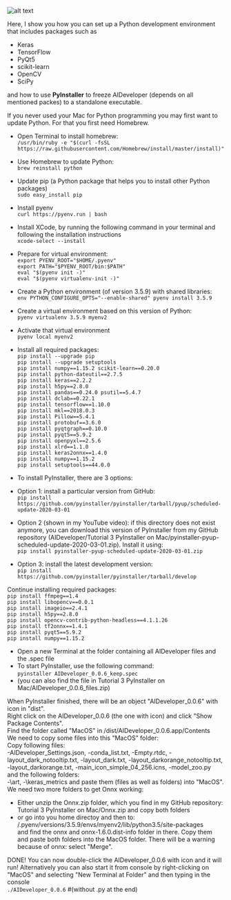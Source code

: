 ![alt text](https://github.com/maikherbig/AIDeveloper/blob/master/art/Logos_div_v05.png "Keras TensorFlow OpenCV scikit-learn Qt PyInstaller Logos")  

Here, I show you how you can 
set up a Python development environment that includes packages such as
* Keras  
* TensorFlow  
* PyQt5  
* scikit-learn  
* OpenCV  
* SciPy

and how to use **PyInstaller** to freeze AIDeveloper (depends on all mentioned packes) to a standalone executable.  
  
If you never used your Mac for Python programming you may first want to update Python. For that you first need Homebrew.
* Open Terminal to install homebrew:  
`/usr/bin/ruby -e "$(curl -fsSL https://raw.githubusercontent.com/Homebrew/install/master/install)"`
* Use Homebrew to update Python:  
`brew reinstall python`  
* Update pip (a Python package that helps you to install other Python packages)  
`sudo easy_install pip`  
  
* Install pyenv  
`curl https://pyenv.run | bash`    

* Install XCode, by running the following command in your terminal and following the installation instructions  
`xcode-select --install`  
  
* Prepare for virtual environment:  
`export PYENV_ROOT="$HOME/.pyenv"`  
`export PATH="$PYENV_ROOT/bin:$PATH"`  
`eval "$(pyenv init -)"`  
`eval "$(pyenv virtualenv-init -)"`   
  
* Create a Python environment (of version 3.5.9) with shared libraries:  
`env PYTHON_CONFIGURE_OPTS="--enable-shared" pyenv install 3.5.9`  
* Create a virtual environment based on this version of Python:  
`pyenv virtualenv 3.5.9 myenv2`  
* Activate that virtual environment  
`pyenv local myenv2`  
* Install all required packages:    
`pip install --upgrade pip`  
`pip install --upgrade setuptools`    
`pip install numpy==1.15.2 scikit-learn==0.20.0`  
`pip install python-dateutil==2.7.5`  
`pip install keras==2.2.2`  
`pip install h5py==2.8.0`  
`pip install pandas==0.24.0 psutil==5.4.7`  
`pip install dclab==0.22.1`  
`pip install tensorflow==1.10.0`  
`pip install mkl==2018.0.3`  
`pip install Pillow==5.4.1`  
`pip install protobuf==3.6.0`  
`pip install pyqtgraph==0.10.0`  
`pip install pyqt5==5.9.2`  
`pip install openpyxl==2.5.6`  
`pip install xlrd==1.1.0`  
`pip install keras2onnx==1.4.0`  
`pip install numpy==1.15.2`  
`pip install setuptools==44.0.0`  
  
* To install PyInstaller, there are 3 options:  
* Option 1: install a particular version from GitHub:  
`pip install https://github.com/pyinstaller/pyinstaller/tarball/pyup/scheduled-update-2020-03-01`  
* Option 2 (shown in my YouTube video): if this directory does not exist anymore, you can download this version of PyInstaller from my GitHub   repository (AIDeveloper/Tutorial 3 PyInstaller on Mac/pyinstaller-pyup-scheduled-update-2020-03-01.zip). Install it using:  
`pip install pyinstaller-pyup-scheduled-update-2020-03-01.zip`  
* Option 3: install the latest development version:  
`pip install https://github.com/pyinstaller/pyinstaller/tarball/develop`

Continue installing required packages:  
`pip install ffmpeg==1.4`  
`pip install libopencv==0.0.1`  
`pip install imageio==2.4.1`  
`pip install h5py==2.8.0`  
`pip install opencv-contrib-python-headless==4.1.1.26`  
`pip install tf2onnx==1.4.1`  
`pip install pyqt5==5.9.2`  
`pip install numpy==1.15.2`   


* Open a new Terminal at the folder containing all AIDeveloper files and the .spec file  
* To start PyInstaller, use the following command:  
`pyinstaller AIDeveloper_0.0.6_keep.spec`  
* (you can also find the file in Tutorial 3 PyInstaller on Mac/AIDeveloper_0.0.6_files.zip)  
 

When PyInstaller finished, there will be an object "AIDeveloper_0.0.6" with icon in "dist".  
Right click on the AIDeveloper_0.0.6 (the one with icon) and click "Show Package Contents".  
Find the folder called "MacOS" in /dist/AIDeveloper_0.0.6.app/Contents  
We need to copy some files into this "MacOS" folder:  
Copy following files:  
-AIDeveloper_Settings.json, -conda_list.txt, -Empty.rtdc, -layout_dark_notooltip.txt, -layout_dark.txt, -layout_darkorange_notooltip.txt, -layout_darkorange.txt, -main_icon_simple_04_256.icns, -model_zoo.py  
and the following folders:  
-\art, -\keras_metrics 
and paste them (files as well as folders) into "MacOS".  
We need two more folders to get Onnx working:  
- Either unzip the Onnx.zip folder, which you find in my GitHub repository: Tutorial 3 PyInstaller on Mac/Onnx.zip and copy both folders  
- or go into you home directoy and then to: /.pyenv/versions/3.5.9/envs/myenv2/lib/python3.5/site-packages  
and find the onnx and onnx-1.6.0.dist-info folder in there. Copy them and paste both folders into the MacOS folder. There will be a warning because of onnx: select "Merge".  
  
DONE! You can now double-click the AIDeveloper_0.0.6 with icon and it will run! Alternatively you can also start it from console by right-clicking on "MacOS" and selecting "New Terminal at Folder" and then typing in the console    
`./AIDeveloper_0.0.6` #(without .py at the end)
